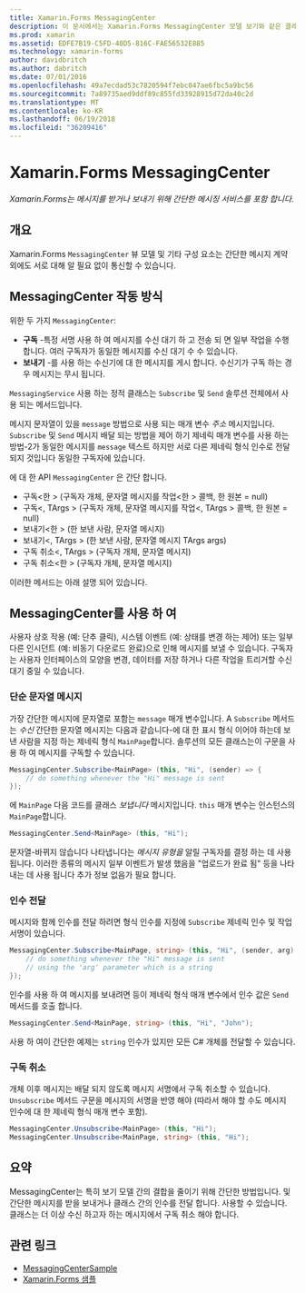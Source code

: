 ```yaml
---
title: Xamarin.Forms MessagingCenter
description: 이 문서에서는 Xamarin.Forms MessagingCenter 모델 보기와 같은 클래스 간의 결합을 줄이기 위해 메시지를 받거나 보내기 위해 사용 하는 방법을 설명 합니다.
ms.prod: xamarin
ms.assetid: EDFE7B19-C5FD-40D5-816C-FAE56532E885
ms.technology: xamarin-forms
author: davidbritch
ms.author: dabritch
ms.date: 07/01/2016
ms.openlocfilehash: 49a7ecdad53c7820594f7ebc047ae6fbc5a9bc56
ms.sourcegitcommit: 7a89735aed9ddf89c855fd33928915d72da40c2d
ms.translationtype: MT
ms.contentlocale: ko-KR
ms.lasthandoff: 06/19/2018
ms.locfileid: "36209416"
---
```

# <a name="xamarinforms-messagingcenter"></a>Xamarin.Forms MessagingCenter

_Xamarin.Forms는 메시지를 받거나 보내기 위해 간단한 메시징 서비스를 포함 합니다._

<a name="Overview" />

## <a name="overview"></a>개요

Xamarin.Forms `MessagingCenter` 뷰 모델 및 기타 구성 요소는 간단한 메시지 계약 외에도 서로 대해 알 필요 없이 통신할 수 있습니다.

<a name="How_the_MessagingCenter_Works" />

## <a name="how-the-messagingcenter-works"></a>MessagingCenter 작동 방식

위한 두 가지 `MessagingCenter`:

-  **구독** -특정 서명 사용 하 여 메시지를 수신 대기 하 고 전송 되 면 일부 작업을 수행 합니다. 여러 구독자가 동일한 메시지를 수신 대기 수 수 있습니다.
-  **보내기** -를 사용 하는 수신기에 대 한 메시지를 게시 합니다. 수신기가 구독 하는 경우 메시지는 무시 됩니다.


`MessagingService` 사용 하는 정적 클래스는 `Subscribe` 및 `Send` 솔루션 전체에서 사용 되는 메서드입니다.

메시지 문자열이 있을 `message` 방법으로 사용 되는 매개 변수 *주소* 메시지입니다. `Subscribe` 및 `Send` 메시지 배달 되는 방법을 제어 하기 제네릭 매개 변수를 사용 하는 방법-2가 동일한 메시지를 `message` 텍스트 하지만 서로 다른 제네릭 형식 인수로 전달 되지 것입니다 동일한 구독자에 있습니다.

에 대 한 API `MessagingCenter` 은 간단 합니다.

-  구독&lt;한 > (구독자 개체, 문자열 메시지를 작업&lt;한 > 콜백, 한 원본 = null)
-  구독&lt;, TArgs > (구독자 개체, 문자열 메시지를 작업&lt;, TArgs > 콜백, 한 원본 = null)
-  보내기&lt;한 > (한 보낸 사람, 문자열 메시지)
-  보내기&lt;, TArgs > (한 보낸 사람, 문자열 메시지 TArgs args)
-  구독 취소&lt;, TArgs > (구독자 개체, 문자열 메시지)
-  구독 취소&lt;한 > (구독자 개체, 문자열 메시지)


이러한 메서드는 아래 설명 되어 있습니다.

<a name="Using_the_MessagingCenter" />

## <a name="using-the-messagingcenter"></a>MessagingCenter를 사용 하 여

사용자 상호 작용 (예: 단추 클릭), 시스템 이벤트 (예: 상태를 변경 하는 제어) 또는 일부 다른 인시던트 (예: 비동기 다운로드 완료)으로 인해 메시지를 보낼 수 있습니다. 구독자는 사용자 인터페이스의 모양을 변경, 데이터를 저장 하거나 다른 작업을 트리거할 수신 대기 중일 수 있습니다.

### <a name="simple-string-message"></a>단순 문자열 메시지

가장 간단한 메시지에 문자열로 포함는 `message` 매개 변수입니다. A `Subscribe` 메서드는 *수신* 간단한 문자열 메시지는 다음과 같습니다-에 대 한 표시 형식 이어야 하는데 보낸 사람을 지정 하는 제네릭 형식 `MainPage`합니다. 솔루션의 모든 클래스는이 구문을 사용 하 여 메시지를 구독할 수 있습니다.

```csharp
MessagingCenter.Subscribe<MainPage> (this, "Hi", (sender) => {
    // do something whenever the "Hi" message is sent
});
```

에 `MainPage` 다음 코드를 클래스 *보냅니다* 메시지입니다. `this` 매개 변수는 인스턴스의 `MainPage`합니다.

```csharp
MessagingCenter.Send<MainPage> (this, "Hi");
```

문자열-바뀌지 않습니다 나타냅니다는 *메시지 유형을* 알릴 구독자를 결정 하는 데 사용 됩니다. 이러한 종류의 메시지 일부 이벤트가 발생 했음을 "업로드가 완료 됨" 등을 나타내는 데 사용 됩니다 추가 정보 없음가 필요 합니다.

### <a name="passing-an-argument"></a>인수 전달

메시지와 함께 인수를 전달 하려면 형식 인수를 지정에 `Subscribe` 제네릭 인수 및 작업 서명이 있습니다.

```csharp
MessagingCenter.Subscribe<MainPage, string> (this, "Hi", (sender, arg) => {
    // do something whenever the "Hi" message is sent
    // using the 'arg' parameter which is a string
});
```

인수를 사용 하 여 메시지를 보내려면 등이 제네릭 형식 매개 변수에서 인수 값은 `Send` 메서드를 호출 합니다.

```csharp
MessagingCenter.Send<MainPage, string> (this, "Hi", "John");
```

사용 하 여이 간단한 예제는 `string` 인수가 있지만 모든 C# 개체를 전달할 수 있습니다.

### <a name="unsubscribe"></a>구독 취소

개체 이후 메시지는 배달 되지 않도록 메시지 서명에서 구독 취소할 수 있습니다. `Unsubscribe` 메서드 구문을 메시지의 서명을 반영 해야 (따라서 해야 할 수도 메시지 인수에 대 한 제네릭 형식 매개 변수 포함).

```csharp
MessagingCenter.Unsubscribe<MainPage> (this, "Hi");
MessagingCenter.Unsubscribe<MainPage, string> (this, "Hi");
```

<a name="Summary" />

## <a name="summary"></a>요약

MessagingCenter는 특히 보기 모델 간의 결합을 줄이기 위해 간단한 방법입니다. 및 간단한 메시지를 받을 보내거나 클래스 간의 인수를 전달 합니다. 사용할 수 있습니다. 클래스는 더 이상 수신 하고자 하는 메시지에서 구독 취소 해야 합니다.


## <a name="related-links"></a>관련 링크

- [MessagingCenterSample](https://developer.xamarin.com/samples/UsingMessagingCenter)
- [Xamarin.Forms 샘플](https://github.com/xamarin/xamarin-forms-samples)
